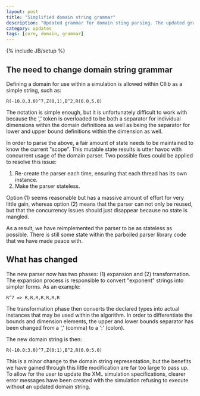 ```yaml
---
layout: post
title: "Simplified domain string grammar"
description: "Updated grammar for domain sting parsing. The updated grammar results in a simpler parse for the domain string and clearer instance creation strategies."
category: updates
tags: [core, domain, grammar]
---
```

{% include JB/setup %}

## The need to change domain string grammar
Defining a domain for use within a simulation is allowed within CIlib
as a simple string, such as:

    R(-10.0,3.0)^7,Z(0,1),B^2,R(0.0,5.0)

The notation is simple enough, but it is unfortunately difficult to work with
because the ',' token is overloaded to be both a separator for individual
dimensions within the domain definitions as well as being the separator for
lower and upper bound definitions within the dimension as well.

In order to parse the above, a fair amount of state needs to be maintained
to know the current "scope". This mutable state results is utter havoc with
concurrent usage of the domain parser. Two possible fixes could be applied to
resolve this issue:

1. Re-create the parser each time, ensuring that each thread has its own
   instance.
2. Make the parser stateless.

Option (1) seems reasonable but has a massive amount of effort for very little
gain, whereas option (2) means that the parser can not only be reused, but that
the concurrency issues should just disappear because no state is mangled.

As a result, we have reimplemented the parser to be as stateless as possible.
There is still some state within the parboiled parser library code that we
have made peace with.

## What has changed
The new parser now has two phases: (1) expansion and (2) transformation. The
expansion process is responsible to convert "exponent" strings into simpler
forms. As an example:

    R^7 => R,R,R,R,R,R,R

The transformation phase then converts the declared types into actual instances
that may be used within the algorithm. In order to differentiate the bounds
and dimension elements, the upper and lower bounds separator has been changed
from a ',' (comma) to a ':' (colon).

The new domain string is then:

    R(-10.0:3.0)^7,Z(0:1),B^2,R(0.0:5.0)

This is a minor change to the domain string representation, but the benefits
we have gained through this little modification are far too large to pass up.
To allow for the user to update the XML simulation specifications, clearer
error messages have been created with the simulation refusing to execute
without an updated domain string.
